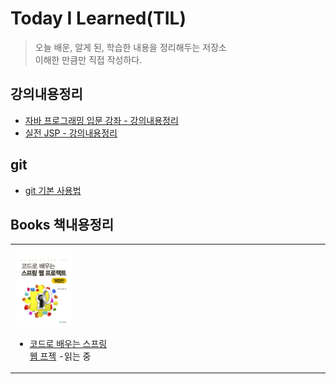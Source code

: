 # Today I Learned(TIL)
> 오늘 배운, 알게 된, 학습한 내용을 정리해두는 저장소  
> 이해한 만큼만 직접 작성하다.

## 강의내용정리

* [자바 프로그래밍 입문 강좌 - 강의내용정리](java/java_basic.md)
* [실전 JSP - 강의내용정리](jsp/jsp_basic.md)

## git

* [git 기본 사용법](git/commend.md)

## Books 책내용정리

<table text-align="center">
<tr>
<td width="30%">
 
<a href="index/spring/guguSpring.md"><img width="60%" src="img/guguSpring.jpg"/></a>

- [코드로 배우는 스프링 웹 프젝](index/spring/guguSpring.md) -읽는 중 <br/>
</td>
<td width="30%">

</td>
<td width="30%">
 
</td>
</tr>
</table>

